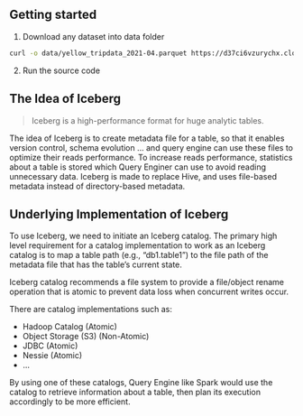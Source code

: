 ## Getting started

1. Download any dataset into data folder
```bash
curl -o data/yellow_tripdata_2021-04.parquet https://d37ci6vzurychx.cloudfront.net/trip-data/yellow_tripdata_2021-04.parquet
```

2. Run the source code


## The Idea of Iceberg
> Iceberg is a high-performance format for huge analytic tables.

The idea of Iceberg is to create metadata file for a table, so that it enables version control, schema evolution ... and query engine can use these files to optimize their reads performance. To increase reads performance, statistics about a table is stored which Query Enginer can use to avoid reading unnecessary data. Iceberg is made to replace Hive, and uses file-based metadata instead of directory-based metadata.

## Underlying Implementation of Iceberg

To use Iceberg, we need to initiate an Iceberg catalog. The primary high level requirement for a catalog implementation to work as an Iceberg catalog is to map a table path (e.g., “db1.table1”) to the file path of the metadata file that has the table’s current state.

Iceberg catalog recommends a file system to provide a file/object rename operation that is atomic to prevent data loss when concurrent writes occur.

There are catalog implementations such as:
- Hadoop Catalog (Atomic)
- Object Storage (S3) (Non-Atomic)
- JDBC (Atomic)
- Nessie (Atomic)
- ...

By using one of these catalogs, Query Engine like Spark would use the catalog to retrieve information about a table, then plan its execution accordingly to be more efficient.
